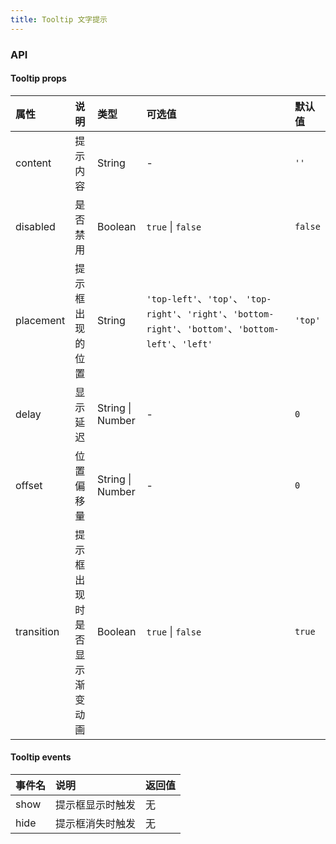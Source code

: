 ```yaml
---
title: Tooltip 文字提示
---
```

<ClientOnly>
<template>
  <show-components title="位置" :linesOfCode="24">
    <show-components-item>
      <Tooltip content="tips..." placement="top" @show="handleShow" @hide="handleHide">
        <Button>上</Button>
      </Tooltip>
    </show-components-item>
    <show-components-item>
      <Tooltip content="tips..." placement="top-right" @show="handleShow" @hide="handleHide">
        <Button>右上</Button>
      </Tooltip>
    </show-components-item>
    <show-components-item>
      <Tooltip content="tips..." placement="right" @show="handleShow" @hide="handleHide">
        <Button>右</Button>
      </Tooltip>
    </show-components-item>
    <show-components-item>
      <Tooltip content="tips..." placement="bottom-right" @show="handleShow" @hide="handleHide">
        <Button>右下</Button>
      </Tooltip>
    </show-components-item>
    <show-components-item>
      <Tooltip content="tips..." placement="bottom" @show="handleShow" @hide="handleHide">
        <Button>下</Button>
      </Tooltip>
    </show-components-item>
    <show-components-item>
      <Tooltip content="tips..." placement="bottom-left" @show="handleShow" @hide="handleHide">
        <Button>左下</Button>
      </Tooltip>
    </show-components-item>
    <show-components-item>
      <Tooltip content="tips..." placement="left" @show="handleShow" @hide="handleHide">
        <Button>左</Button>
      </Tooltip>
    </show-components-item>
    <show-components-item>
      <Tooltip content="tips..." placement="top-left" @show="handleShow" @hide="handleHide">
        <Button>左上</Button>
      </Tooltip>
    </show-components-item>
<template slot="code">

```vue
<Tooltip content="tips..." placement="top">
  <Button>上</Button>
</Tooltip>
<Tooltip content="tips..." placement="top-right">
  <Button>右上</Button>
</Tooltip>
<Tooltip content="tips..." placement="right">
  <Button>右</Button>
</Tooltip>
<Tooltip content="tips..." placement="bottom-right">
  <Button>右下</Button>
</Tooltip>
<Tooltip content="tips..." placement="bottom">
  <Button>下</Button>
</Tooltip>
<Tooltip content="tips..." placement="bottom-left">
  <Button>左下</Button>
</Tooltip>
<Tooltip content="tips..." placement="left">
  <Button>左</Button>
</Tooltip>
<Tooltip content="tips..." placement="top-left">
  <Button>左上</Button>
</Tooltip>
```

</template>
  </show-components>
    <show-components title="渐变" :linesOfCode="12">
    <show-components-item>
      <Tooltip content="tips..." placement="top" :transition="true" @show="handleShow" @hide="handleHide">
        <Button>有渐变动画</Button>
      </Tooltip>
    </show-components-item>
    <show-components-item>
      <Tooltip content="tips..." placement="top" :transition="false" @show="handleShow" @hide="handleHide">
        <Button>无渐变动画</Button>
      </Tooltip>
    </show-components-item>
<template slot="code">

```vue
<Tooltip content="tips..." placement="top" delay="300">
  <Button>延迟300ms</Button>
</Tooltip>
<Tooltip content="tips..." placement="top" delay="500">
  <Button>延迟500ms</Button>
</Tooltip>
<Tooltip content="tips..." placement="top" delay="1000">
  <Button>延迟1s</Button>
</Tooltip>
<Tooltip content="tips..." placement="top" delay="1500">
  <Button>延迟1.5s</Button>
</Tooltip>
```

</template>
  </show-components>
  <show-components title="延迟" :linesOfCode="12">
    <show-components-item>
      <Tooltip content="tips..." placement="top" delay="300" @show="handleShow" @hide="handleHide">
        <Button>延迟300ms</Button>
      </Tooltip>
    </show-components-item>
    <show-components-item>
      <Tooltip content="tips..." placement="top" delay="500" @show="handleShow" @hide="handleHide">
        <Button>延迟500ms</Button>
      </Tooltip>
    </show-components-item>
    <show-components-item>
      <Tooltip content="tips..." placement="top" delay="1000" @show="handleShow" @hide="handleHide">
        <Button>延迟1s</Button>
      </Tooltip>
    </show-components-item>
    <show-components-item>
      <Tooltip content="tips..." placement="top" delay="1500" @show="handleShow" @hide="handleHide">
        <Button>延迟1.5s</Button>
      </Tooltip>
    </show-components-item>
<template slot="code">

```vue
<Tooltip content="tips..." placement="top" delay="300">
  <Button>延迟300ms</Button>
</Tooltip>
<Tooltip content="tips..." placement="top" delay="500">
  <Button>延迟500ms</Button>
</Tooltip>
<Tooltip content="tips..." placement="top" delay="1000">
  <Button>延迟1s</Button>
</Tooltip>
<Tooltip content="tips..." placement="top" delay="1500">
  <Button>延迟1.5s</Button>
</Tooltip>
```

</template>
  </show-components>
  <show-components title="偏移" :linesOfCode="24">
    <show-components-item>
      <Tooltip content="tips..." placement="top" offset="1" @show="handleShow" @hide="handleHide">
        <Button>上偏移1px</Button>
      </Tooltip>
    </show-components-item>
    <show-components-item>
      <Tooltip content="tips..." placement="top-right" offset="2" @show="handleShow" @hide="handleHide">
        <Button>右上偏移2px</Button>
      </Tooltip>
    </show-components-item>
    <show-components-item>
      <Tooltip content="tips..." placement="right" offset="3" @show="handleShow" @hide="handleHide">
        <Button>右偏移3px</Button>
      </Tooltip>
    </show-components-item>
    <show-components-item>
      <Tooltip content="tips..." placement="bottom-right" offset="4" @show="handleShow" @hide="handleHide">
        <Button>右下偏移4px</Button>
      </Tooltip>
    </show-components-item>
    <show-components-item>
      <Tooltip content="tips..." placement="bottom" offset="5" @show="handleShow" @hide="handleHide">
        <Button>下偏移5px</Button>
      </Tooltip>
    </show-components-item>
    <show-components-item>
      <Tooltip content="tips..." placement="bottom-left" offset="6" @show="handleShow" @hide="handleHide">
        <Button>左下偏移6px</Button>
      </Tooltip>
    </show-components-item>
    <show-components-item>
      <Tooltip content="tips..." placement="left" offset="7" @show="handleShow" @hide="handleHide">
        <Button>左偏移7px</Button>
      </Tooltip>
    </show-components-item>
    <show-components-item>
      <Tooltip content="tips..." placement="top-left" offset="8" @show="handleShow" @hide="handleHide">
        <Button>左上偏移8px</Button>
      </Tooltip>
    </show-components-item>
<template slot="code">

```vue
<Tooltip content="tips..." placement="top" offset="1">
  <Button>上偏移1px</Button>
</Tooltip>
<Tooltip content="tips..." placement="top-right" offset="2">
  <Button>右上偏移2px</Button>
</Tooltip>
<Tooltip content="tips..." placement="right" offset="3">
  <Button>右偏移3px</Button>
</Tooltip>
<Tooltip content="tips..." placement="bottom-right" offset="4">
  <Button>右下偏移4px</Button>
</Tooltip>
<Tooltip content="tips..." placement="bottom" offset="5">
  <Button>下偏移5px</Button>
</Tooltip>
<Tooltip content="tips..." placement="bottom-left" offset="6">
  <Button>左下偏移6px</Button>
</Tooltip>
<Tooltip content="tips..." placement="left" offset="7">
  <Button>左偏移7px</Button>
</Tooltip>
<Tooltip content="tips..." placement="top-left" offset="8">
  <Button>左上偏移8px</Button>
</Tooltip>
```

</template>
  </show-components>
</template>
</ClientOnly>

<script>
export default {
  methods: {
    handleShow() {
      console.log('提示框显示');
    },
    handleHide() {
      console.log('提示框隐藏');
    }
  }
}
</script>

### API

#### Tooltip props
| 属性 | 说明 | 类型 | 可选值 | 默认值 |
| :------------ | :------------ | :------------ | :------------ | :------------ |
| content | 提示内容 | String | - | `''` |
| disabled | 是否禁用 | Boolean | `true` \| `false` | `false` |
| placement | 提示框出现的位置 | String | `'top-left'`、`'top'`、 `'top-right'`、`'right'`、`'bottom-right'`、`'bottom'`、`'bottom-left'`、`'left'` | `'top'` |
| delay | 显示延迟 | String \| Number | - | `0` |
| offset | 位置偏移量 | String \| Number | - | `0` |
| transition | 提示框出现时是否显示渐变动画 | Boolean | `true` \| `false` | `true` |

#### Tooltip events
| 事件名 | 说明 | 返回值 |
| :------------ | :------------ | :------------ |
| show | 提示框显示时触发 | 无 |
| hide | 提示框消失时触发 | 无 |